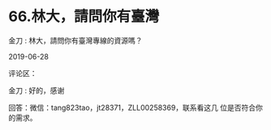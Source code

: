 # 66.林大，請問你有臺灣

金刀 : 林大，請問你有臺灣專線的資源嗎？

2019-06-28

评论区：

金刀 : 好的，感谢

回答：微信：tang823tao，jt28371，ZLL00258369，联系看这几 位是否符合你的需求。
